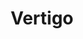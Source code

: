 ---
layout: post
title: Vertigo
director: Alfred Hitchcock
year: 1958
cover: https://images.mubicdn.net/images/film/339/cache-8094-1577260810/image-w1280.jpg
imdb_id: tt0052357
sas: true
---